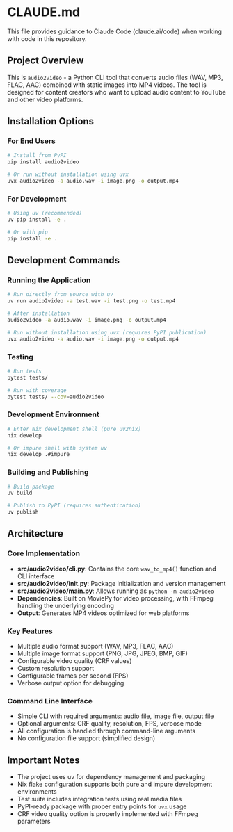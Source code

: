 # CLAUDE.md

This file provides guidance to Claude Code (claude.ai/code) when working with code in this repository.

## Project Overview

This is `audio2video` - a Python CLI tool that converts audio files (WAV, MP3, FLAC, AAC) combined with static images into MP4 videos. The tool is designed for content creators who want to upload audio content to YouTube and other video platforms.

## Installation Options

### For End Users
```bash
# Install from PyPI
pip install audio2video

# Or run without installation using uvx
uvx audio2video -a audio.wav -i image.png -o output.mp4
```

### For Development
```bash
# Using uv (recommended)
uv pip install -e .

# Or with pip
pip install -e .
```

## Development Commands

### Running the Application
```bash
# Run directly from source with uv
uv run audio2video -a test.wav -i test.png -o test.mp4

# After installation
audio2video -a audio.wav -i image.png -o output.mp4

# Run without installation using uvx (requires PyPI publication)
uvx audio2video -a audio.wav -i image.png -o output.mp4
```

### Testing
```bash
# Run tests
pytest tests/

# Run with coverage
pytest tests/ --cov=audio2video
```

### Development Environment
```bash
# Enter Nix development shell (pure uv2nix)
nix develop

# Or impure shell with system uv
nix develop .#impure
```

### Building and Publishing
```bash
# Build package
uv build

# Publish to PyPI (requires authentication)
uv publish
```

## Architecture

### Core Implementation
- **src/audio2video/cli.py**: Contains the core `wav_to_mp4()` function and CLI interface
- **src/audio2video/__init__.py**: Package initialization and version management
- **src/audio2video/__main__.py**: Allows running as `python -m audio2video`
- **Dependencies**: Built on MoviePy for video processing, with FFmpeg handling the underlying encoding
- **Output**: Generates MP4 videos optimized for web platforms

### Key Features
- Multiple audio format support (WAV, MP3, FLAC, AAC)
- Multiple image format support (PNG, JPG, JPEG, BMP, GIF)
- Configurable video quality (CRF values)
- Custom resolution support
- Configurable frames per second (FPS)
- Verbose output option for debugging

### Command Line Interface
- Simple CLI with required arguments: audio file, image file, output file
- Optional arguments: CRF quality, resolution, FPS, verbose mode
- All configuration is handled through command-line arguments
- No configuration file support (simplified design)

## Important Notes

- The project uses uv for dependency management and packaging
- Nix flake configuration supports both pure and impure development environments
- Test suite includes integration tests using real media files
- PyPI-ready package with proper entry points for `uvx` usage
- CRF video quality option is properly implemented with FFmpeg parameters